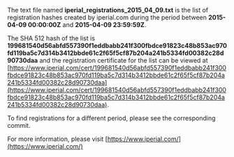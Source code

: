 The text file named **iperial_registrations_2015_04_09.txt** is the list of registration hashes created by iperial.com during the period between **2015-04-09 00:00:00Z** and **2015-04-09 23:59:59Z**.

The SHA 512 hash of the list is **199681540d56abfd557390f1eddbabb241f300fbdce91823c48b853ac970fd119ba5c7d314b3412bbde61c2f65f5cf87b204a241b5334fd00382c28d90730daa** and the registration certificate for the list can be viewed at [https://www.iperial.com/cert/199681540d56abfd557390f1eddbabb241f300fbdce91823c48b853ac970fd119ba5c7d314b3412bbde61c2f65f5cf87b204a241b5334fd00382c28d90730daa](https://www.iperial.com/cert/199681540d56abfd557390f1eddbabb241f300fbdce91823c48b853ac970fd119ba5c7d314b3412bbde61c2f65f5cf87b204a241b5334fd00382c28d90730daa).

To find registrations for a different period, please see the corresponding commit.

For more information, please visit [https://www.iperial.com/](https://www.iperial.com/)
